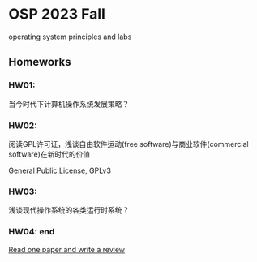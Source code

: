 # OSP 2023 Fall
operating system principles and labs

## Homeworks

### HW01: 

当今时代下计算机操作系统发展策略？

### HW02: 

阅读GPL许可证，浅谈自由软件运动(free software)与商业软件(commercial software)在新时代的价值

[General Public License, GPLv3](https://www.gnu.org/licenses/gpl-3.0.en.html)

### HW03: 

浅谈现代操作系统的各类运行时系统？

### HW04: end
[Read one paper and write a review](/bibs)
